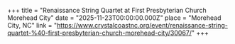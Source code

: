 +++
title = "Renaissance String Quartet at First Presbyterian Church Morehead City"
date = "2025-11-23T00:00:00.000Z"
place = "Morehead City, NC"
link = "https://www.crystalcoastnc.org/event/renaissance-string-quartet-%40-first-presbyterian-church-morehead-city/30067/"
+++

